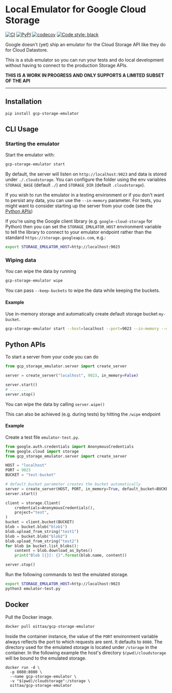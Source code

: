 # Local Emulator for Google Cloud Storage

[![CI](https://github.com/oittaa/gcp-storage-emulator/actions/workflows/main.yml/badge.svg)](https://github.com/oittaa/gcp-storage-emulator/actions/workflows/main.yml)
[![PyPI](https://img.shields.io/pypi/v/gcp-storage-emulator.svg)](https://pypi.org/project/gcp-storage-emulator/)
[![codecov](https://codecov.io/gh/oittaa/gcp-storage-emulator/branch/main/graph/badge.svg?token=GpiSgoXsGL)](https://codecov.io/gh/oittaa/gcp-storage-emulator)
[![Code style: black](https://img.shields.io/badge/code%20style-black-000000.svg)](https://github.com/psf/black)

Google doesn't (yet) ship an emulator for the Cloud Storage API like they do for
Cloud Datastore.

This is a stub emulator so you can run your tests and do local development without
having to connect to the production Storage APIs.


**THIS IS A WORK IN PROGRESS AND ONLY SUPPORTS A LIMITED SUBSET OF THE API**

---

## Installation

`pip install gcp-storage-emulator`


## CLI Usage


### Starting the emulator
Start the emulator with:

```bash
gcp-storage-emulator start
```

By default, the server will listen on `http://localhost:9023` and data is stored under `./.cloudstorage`. You can configure the folder using the env variables `STORAGE_BASE` (default `./`) and `STORAGE_DIR` (default `.cloudstorage`).

If you wish to run the emulator in a testing environment or if you don't want to persist any data, you can use the `--in-memory` parameter. For tests, you might want to consider starting up the server from your code (see the [Python APIs](#python-apis))

If you're using the Google client library (e.g. `google-cloud-storage` for Python) then you can set the `STORAGE_EMULATOR_HOST` environment variable to tell the library to connect to your emulator endpoint rather than the standard `https://storage.googleapis.com`, e.g.:

```bash
export STORAGE_EMULATOR_HOST=http://localhost:9023
```


### Wiping data

You can wipe the data by running

```bash
gcp-storage-emulator wipe
```

You can pass `--keep-buckets` to wipe the data while keeping the buckets.

#### Example

Use in-memory storage and automatically create default storage bucket `my-bucket`.

```bash
gcp-storage-emulator start --host=localhost --port=9023 --in-memory --default-bucket=my-bucket
```

## Python APIs

To start a server from your code you can do

```python
from gcp_storage_emulator.server import create_server

server = create_server("localhost", 9023, in_memory=False)

server.start()
# ........
server.stop()
```

You can wipe the data by calling `server.wipe()`

This can also be achieved (e.g. during tests) by hitting the `/wipe` endpoint

#### Example

Create a test file `emulator-test.py`.

```python
from google.auth.credentials import AnonymousCredentials
from google.cloud import storage
from gcp_storage_emulator.server import create_server

HOST = "localhost"
PORT = 9023
BUCKET = "test-bucket"

# default_bucket parameter creates the bucket automatically
server = create_server(HOST, PORT, in_memory=True, default_bucket=BUCKET)
server.start()

client = storage.Client(
    credentials=AnonymousCredentials(),
    project="test",
)
bucket = client.bucket(BUCKET)
blob = bucket.blob("blob1")
blob.upload_from_string("test1")
blob = bucket.blob("blob2")
blob.upload_from_string("test2")
for blob in bucket.list_blobs():
    content = blob.download_as_bytes()
    print("Blob [{}]: {}".format(blob.name, content))

server.stop()
```

Run the following commands to test the emulated storage.

```bash
export STORAGE_EMULATOR_HOST=http://localhost:9023
python3 emulator-test.py
```


## Docker

Pull the Docker image.

```bash
docker pull oittaa/gcp-storage-emulator
```

Inside the container instance, the value of the `PORT` environment variable always reflects the port to which requests are sent. It defaults to `8080`. The directory used for the emulated storage is located under `/storage` in the container. In the following example the host's directory `$(pwd)/cloudstorage` will be bound to the emulated storage.

```
docker run -d \
  -p 8080:8080 \
  --name gcp-storage-emulator \
  -v "$(pwd)/cloudstorage":/storage \
  oittaa/gcp-storage-emulator
```
